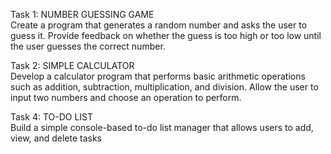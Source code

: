 Task 1: NUMBER GUESSING GAME <br />
Create a program that generates a random number and asks the user to guess it. Provide feedback on whether the guess is too high or too low until the user guesses the correct number.

Task 2: SIMPLE CALCULATOR <br />
Develop a calculator program that performs basic arithmetic operations such as addition, subtraction, multiplication, and division. Allow the user to input two numbers and choose an operation to perform.

Task 4: TO-DO LIST <br />
Build a simple console-based to-do list manager that allows users to add, view, and delete tasks
